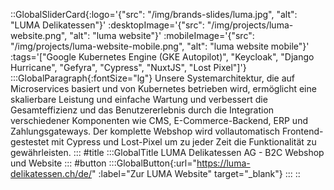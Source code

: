 ::GlobalSliderCard{:logo='{"src": "/img/brands-slides/luma.jpg", "alt": "LUMA Delikatessen"}' :desktopImage='{"src": "/img/projects/luma-website.png", "alt": "luma website"}' :mobileImage='{"src": "/img/projects/luma-website-mobile.png", "alt": "luma website mobile"}' :tags='["Google Kubernetes Engine (GKE Autopilot)", "Keycloak", "Django Hurricane", "Gefyra", "Cypress", "NuxtJS", "Lost Pixel"]'}
:::GlobalParagraph{:fontSize="lg"}
Unsere Systemarchitektur, die auf Microservices basiert und von Kubernetes betrieben wird, ermöglicht eine skalierbare Leistung und einfache Wartung und verbessert die Gesamteffizienz und das Benutzererlebnis durch die Integration verschiedener Komponenten wie CMS, E-Commerce-Backend, ERP und Zahlungsgateways. Der komplette Webshop wird vollautomatisch Frontend-gestestet mit Cypress und Lost-Pixel um zu jeder Zeit die Funktionalität zu gewährleisten.
:::
#title
:::GlobalTitle
LUMA Delikatessen AG - B2C Webshop und Website
:::
#button
:::GlobalButton{:url="https://luma-delikatessen.ch/de/" :label="Zur LUMA Website" target="_blank"}
:::
::